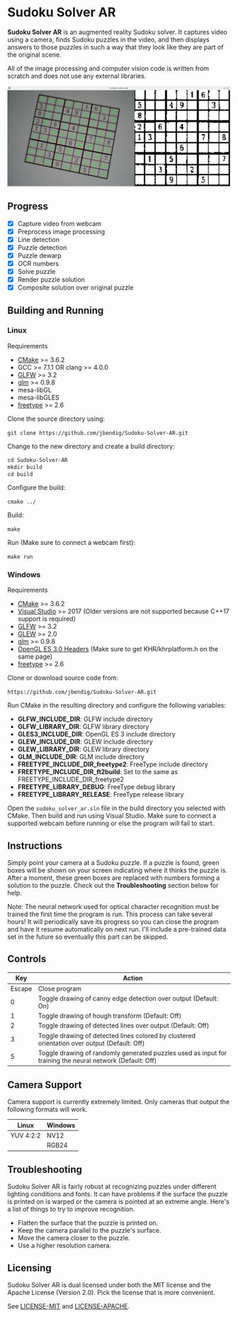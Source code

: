 # Sudoku Solver AR

**Sudoku Solver AR** is an augmented reality Sudoku solver. It captures video using a camera, finds Sudoku puzzles in the video, and then displays answers to those puzzles in such a way that they look like they are part of the original scene.

All of the image processing and computer vision code is written from scratch and does not use any external libraries.

![Screenshot](screenshot.png)

## Progress

* [x] Capture video from webcam
* [x] Preprocess image processing
* [x] Line detection
* [x] Puzzle detection
* [x] Puzzle dewarp
* [X] OCR numbers
* [x] Solve puzzle
* [x] Render puzzle solution
* [x] Composite solution over original puzzle

## Building and Running

### Linux

Requirements

* [CMake](https://cmake.org/) >= 3.6.2
* GCC >= 7.1.1 OR clang >= 4.0.0
* [GLFW](http://www.glfw.org/) >= 3.2
* [glm](http://glm.g-truc.net/) >= 0.9.8
* mesa-libGL
* mesa-libGLES
* [freetype](https://www.freetype.org/) >= 2.6

Clone the source directory using:

`git clone https://github.com/jbendig/Sudoku-Solver-AR.git`

Change to the new directory and create a build directory:

```
cd Sudoku-Solver-AR
mkdir build
cd build
```

Configure the build:

`cmake ../`

Build:

`make`

Run (Make sure to connect a webcam first):

`make run`

### Windows

Requirements

* [CMake](https://cmake.org/) >= 3.6.2
* [Visual Studio](https://www.visualstudio.com/) >= 2017 (Older versions are not supported because C++17 support is required)
* [GLFW](http://www.glfw.org/) >= 3.2
* [GLEW](http://glew.sourceforge.net/) >= 2.0
* [glm](http://glm.g-truc.net/) >= 0.9.8
* [OpenGL ES 3.0 Headers](https://www.khronos.org/registry/OpenGL/index_es.php#headers3) (Make sure to get KHR/khrplatform.h on the same page)
* [freetype](https://www.freetype.org/) >= 2.6

Clone or download source code from:

`https://github.com/jbendig/Sudoku-Solver-AR.git`

Run CMake in the resulting directory and configure the following variables:

* **GLFW_INCLUDE_DIR**: GLFW include directory
* **GLFW_LIBRARY_DIR**: GLFW library directory
* **GLES3_INCLUDE_DIR**: OpenGL ES 3 include directory
* **GLEW_INCLUDE_DIR**: GLEW include directory
* **GLEW_LIBRARY_DIR**: GLEW library directory
* **GLM_INCLUDE_DIR**: GLM include directory
* **FREETYPE_INCLUDE_DIR_freetype2**: FreeType include directory
* **FREETYPE_INCLUDE_DIR_ft2build**: Set to the same as FREETYPE_INCLUDE_DIR_freetype2
* **FREETYPE_LIBRARY_DEBUG**: FreeType debug library
* **FREETYPE_LIBRARY_RELEASE**: FreeType release library

Open the `sudoku_solver_ar.sln` file in the build directory you selected with CMake. Then build and run using Visual Studio. Make sure to connect a supported webcam before running or else the program will fail to start.

## Instructions

Simply point your camera at a Sudoku puzzle. If a puzzle is found, green boxes will be shown on your screen indicating where it thinks the puzzle is. After a moment, these green boxes are replaced with numbers forming a solution to the puzzle. Check out the **Troubleshooting** section below for help.

Note: The neural network used for optical character recognition must be trained the first time the program is run. This process can take several hours! It will periodically save its progress so you can close the program and have it resume automatically on next run. I'll include a pre-trained data set in the future so eventually this part can be skipped.

## Controls

| **Key** | **Action** |
|---------|------------|
| Escape  | Close program |
| 0       | Toggle drawing of canny edge detection over output (Default: On) |
| 1       | Toggle drawing of hough transform (Default: Off) |
| 2       | Toggle drawing of detected lines over output (Default: Off) |
| 3       | Toggle drawing of detected lines colored by clustered orientation over output (Default: Off) |
| 5       | Toggle drawing of randomly generated puzzles used as input for training the neural network (Default: Off) |

## Camera Support

Camera support is currently extremely limited. Only cameras that output the following formats will work.

| **Linux** | **Windows** |
|-----------|-------------|
| YUV 4:2:2 | NV12        |
|           | RGB24       |

## Troubleshooting

Sudoku Solver AR is fairly robust at recognizing puzzles under different lighting conditions and fonts. It can have problems if the surface the puzzle is printed on is warped or the camera is pointed at an extreme angle. Here's a list of things to try to improve recognition.

- Flatten the surface that the puzzle is printed on.
- Keep the camera parallel to the puzzle's surface.
- Move the camera closer to the puzzle.
- Use a higher resolution camera.

## Licensing

Sudoku Solver AR is dual licensed under both the MIT license and the Apache License (Version 2.0). Pick the license that is more convenient.

See [LICENSE-MIT](LICENSE-MIT) and [LICENSE-APACHE](LICENSE-APACHE).
